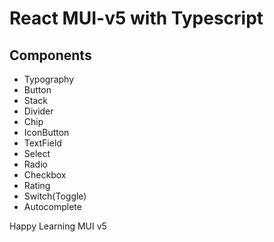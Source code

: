 # React MUI-v5 with Typescript

## Components

- Typography
- Button
- Stack
- Divider
- Chip
- IconButton
- TextField
- Select
- Radio
- Checkbox
- Rating
- Switch(Toggle)
- Autocomplete

Happy Learning MUI v5
